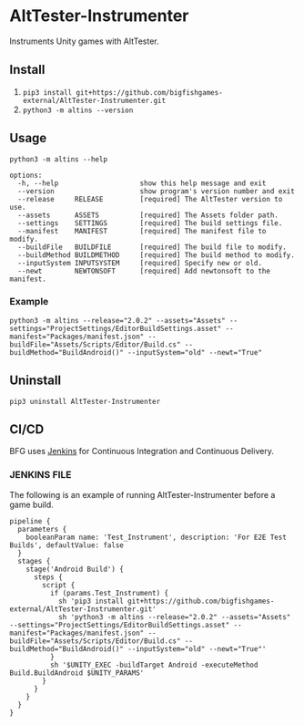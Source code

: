 # AltTester-Instrumenter
Instruments Unity games with AltTester.

## Install
1. `pip3 install git+https://github.com/bigfishgames-external/AltTester-Instrumenter.git`
1. `python3 -m altins --version`

## Usage
`python3 -m altins --help`
```
options:
  -h, --help                    show this help message and exit
  --version                     show program's version number and exit
  --release     RELEASE         [required] The AltTester version to use.
  --assets      ASSETS          [required] The Assets folder path.
  --settings    SETTINGS        [required] The build settings file.
  --manifest    MANIFEST        [required] The manifest file to modify.
  --buildFile   BUILDFILE       [required] The build file to modify.
  --buildMethod BUILDMETHOD     [required] The build method to modify.
  --inputSystem INPUTSYSTEM     [required] Specify new or old.
  --newt        NEWTONSOFT      [required] Add newtonsoft to the manifest.
```

### Example
`python3 -m altins --release="2.0.2" --assets="Assets" --settings="ProjectSettings/EditorBuildSettings.asset" --manifest="Packages/manifest.json" --buildFile="Assets/Scripts/Editor/Build.cs" --buildMethod="BuildAndroid()" --inputSystem="old" --newt="True"`

## Uninstall
`pip3 uninstall AltTester-Instrumenter`

## CI/CD
BFG uses [Jenkins](https://www.jenkins.io/) for Continuous Integration and Continuous Delivery.

### JENKINS FILE
The following is an example of running AltTester-Instrumenter before a game build.

```
pipeline {
  parameters {
    booleanParam name: 'Test_Instrument', description: 'For E2E Test Builds', defaultValue: false
  }
  stages {
    stage('Android Build') {
      steps {
        script {
          if (params.Test_Instrument) {
            sh 'pip3 install git+https://github.com/bigfishgames-external/AltTester-Instrumenter.git'
            sh 'python3 -m altins --release="2.0.2" --assets="Assets" --settings="ProjectSettings/EditorBuildSettings.asset" --manifest="Packages/manifest.json" --buildFile="Assets/Scripts/Editor/Build.cs" --buildMethod="BuildAndroid()" --inputSystem="old" --newt="True"'
          }
          sh '$UNITY_EXEC -buildTarget Android -executeMethod Build.BuildAndroid $UNITY_PARAMS'
        }
      }
    }
  }
}
```
